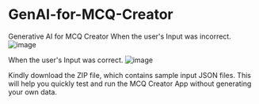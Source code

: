 # GenAI-for-MCQ-Creator
Generative AI for MCQ Creator
When the user's Input was incorrect.
![image](https://github.com/user-attachments/assets/38d60779-8d10-4958-83a0-14f0d030c69b)

When the user's Input was correct.
![image](https://github.com/user-attachments/assets/5e30362d-94c5-4739-9d8c-259e08aee640)

Kindly download the ZIP file, which contains sample input JSON files.
This will help you quickly test and run the MCQ Creator App without generating your own data.
